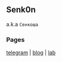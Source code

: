 ## Senk0n
a.k.a `Сенкоша`

### Pages
[telegram](//t.me/senk0n) | [blog](//t.me/s0blog) | [lab](//t.me/s0lab)

<!--
### Stats (lmao)
[![trophy](https://github-profile-trophy.vercel.app/?username=senk0n&theme=onedark&no-bg=true)](//github.com/ryo-ma/github-profile-trophy)
[![GitStats](https://github-readme-stats.vercel.app/api?username=senk0n&show_icons=true&count_private=true&locale=en&layout=compact&theme=onedark&title_color=0057ad&icon_color=0057ad&bg_color=0d1117&custom_title=Senk0n+shit+on+GitHub)](//github.com/anuraghazra/github-readme-stats)

![Views](https://komarev.com/ghpvc/?username=senk0n&style=flat&color=0057ad) &label=Some+magic+counte-->
